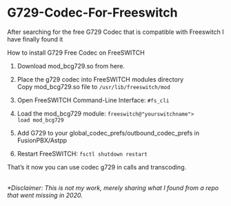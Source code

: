 # G729-Codec-For-Freeswitch
After searching for the free G729 Codec that is compatible with Freeswitch I have finally found it

How to install G729 Free Codec on FreeSWITCH

1. Download mod_bcg729.so from here.

2. Place the g729 codec into FreeSWITCH modules directory
   <br>Copy mod_bcg729.so file to <code>/usr/lib/freeswitch/mod</code> 
   
3. Open FreeSWITCH Command-Line Interface: <code>#fs_cli</code>

4. Load the mod_bcg729 module: <code>freeswitch@"yourswitchname"> load mod_bcg729</code>

5. Add G729 to your global_codec_prefs/outbound_codec_prefs in FusionPBX/Astpp

6. Restart FreeSWITCH: <code>fsctl shutdown restart</code>


That’s it now you can use codec g729 in calls and transcoding.

<br>
<i>*Disclaimer: This is not my work, merely sharing what I found from a repo that went missing in 2020.</i>
